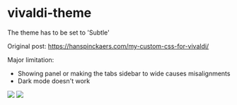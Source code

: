 # vivaldi-theme

The theme has to be set to 'Subtle'

Original post: https://hanspinckaers.com/my-custom-css-for-vivaldi/

Major limitation:
- Showing panel or making the tabs sidebar to wide causes misalignments
- Dark mode doesn't work

![](https://bear-images.sfo2.cdn.digitaloceanspaces.com/hanspinckaers-1690053608-0.png)
![](https://bear-images.sfo2.cdn.digitaloceanspaces.com/hanspinckaers-1690053643-0.png)
